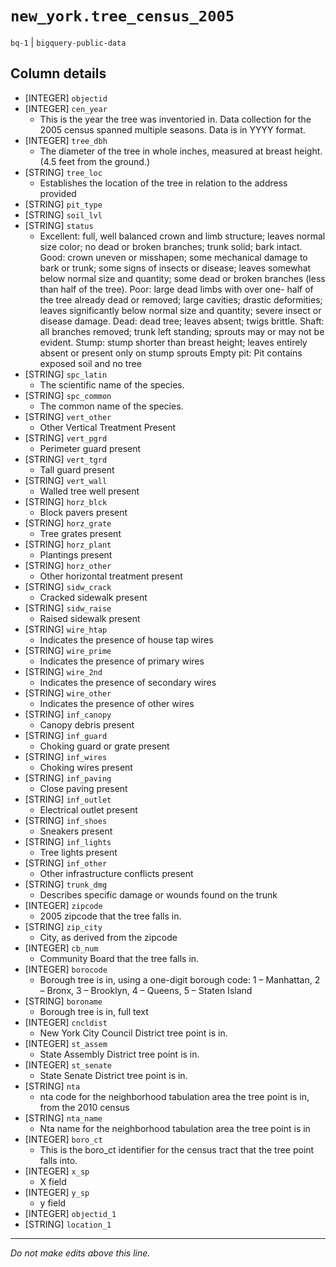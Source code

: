 # `new_york.tree_census_2005`
`bq-1` | `bigquery-public-data`

## Column details
* [INTEGER]   `objectid`
* [INTEGER]   `cen_year`
  - This is the year the tree was inventoried in. Data collection for the 2005 census spanned multiple seasons. Data is in YYYY format.
* [INTEGER]   `tree_dbh`
  - The diameter of the tree in whole inches, measured at breast height. (4.5 feet from the ground.)
* [STRING]    `tree_loc`
  - Establishes the location of the tree in relation to the address provided
* [STRING]    `pit_type`
* [STRING]    `soil_lvl`
* [STRING]    `status`
  - Excellent: full, well balanced crown and limb structure; leaves normal size color; no dead or broken branches; trunk solid; bark intact. Good: crown uneven or misshapen; some mechanical damage to bark or trunk; some signs of insects or disease; leaves somewhat below normal size and quantity; some dead or broken branches (less than half of the tree). Poor: large dead limbs with over one- half of the tree already dead or removed; large cavities; drastic deformities; leaves significantly below normal size and quantity; severe insect or disease damage. Dead: dead tree; leaves absent; twigs brittle. Shaft: all branches removed; trunk left standing; sprouts may or may not be evident. Stump: stump shorter than breast height; leaves entirely absent or present only on stump sprouts Empty pit: Pit contains exposed soil and no tree
* [STRING]    `spc_latin`
  - The scientific name of the species.
* [STRING]    `spc_common`
  - The common name of the species.
* [STRING]    `vert_other`
  - Other Vertical Treatment Present
* [STRING]    `vert_pgrd`
  - Perimeter guard present
* [STRING]    `vert_tgrd`
  - Tall guard present
* [STRING]    `vert_wall`
  - Walled tree well present
* [STRING]    `horz_blck`
  - Block pavers present
* [STRING]    `horz_grate`
  - Tree grates present
* [STRING]    `horz_plant`
  - Plantings present
* [STRING]    `horz_other`
  - Other horizontal treatment present
* [STRING]    `sidw_crack`
  - Cracked sidewalk present
* [STRING]    `sidw_raise`
  - Raised sidewalk present
* [STRING]    `wire_htap`
  - Indicates the presence of house tap wires
* [STRING]    `wire_prime`
  - Indicates the presence of primary wires
* [STRING]    `wire_2nd`
  - Indicates the presence of secondary wires
* [STRING]    `wire_other`
  - Indicates the presence of other wires
* [STRING]    `inf_canopy`
  - Canopy debris present
* [STRING]    `inf_guard`
  - Choking guard or grate present
* [STRING]    `inf_wires`
  - Choking wires present
* [STRING]    `inf_paving`
  - Close paving present
* [STRING]    `inf_outlet`
  - Electrical outlet present
* [STRING]    `inf_shoes`
  - Sneakers present
* [STRING]    `inf_lights`
  - Tree lights present
* [STRING]    `inf_other`
  - Other infrastructure conflicts present
* [STRING]    `trunk_dmg`
  - Describes specific damage or wounds found on the trunk
* [INTEGER]   `zipcode`
  - 2005 zipcode that the tree falls in.
* [STRING]    `zip_city`
  - City, as derived from the zipcode
* [INTEGER]   `cb_num`
  - Community Board that the tree falls in.
* [INTEGER]   `borocode`
  - Borough tree is in, using a one-digit borough code: 1 – Manhattan, 2 – Bronx, 3 – Brooklyn, 4 – Queens, 5 – Staten Island
* [STRING]    `boroname`
  - Borough tree is in, full text
* [INTEGER]   `cncldist`
  - New York City Council District tree point is in.
* [INTEGER]   `st_assem`
  - State Assembly District tree point is in.
* [INTEGER]   `st_senate`
  - State Senate District tree point is in.
* [STRING]    `nta`
  - nta code for the neighborhood tabulation area the tree point is in, from the 2010 census
* [STRING]    `nta_name`
  - Nta name for the neighborhood tabulation area the tree point is in
* [INTEGER]   `boro_ct`
  - This is the boro_ct identifier for the census tract that the tree point falls into.
* [INTEGER]   `x_sp`
  - X field
* [INTEGER]   `y_sp`
  - y field
* [INTEGER]   `objectid_1`
* [STRING]    `location_1`

-------------------------------------------------------------------------------
*Do not make edits above this line.*
